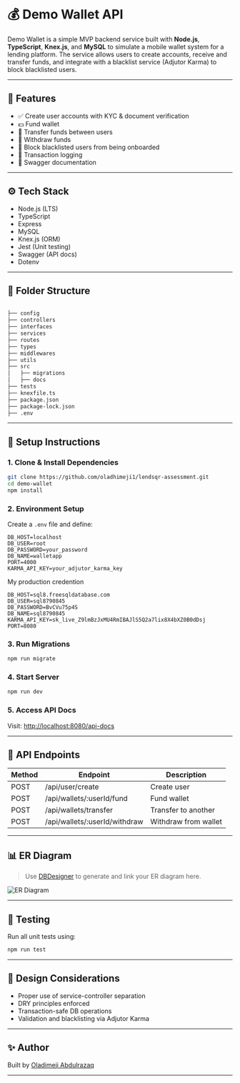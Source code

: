 # 💰 Demo Wallet API

Demo Wallet is a simple MVP backend service built with **Node.js**, **TypeScript**, **Knex.js**, and **MySQL** to simulate a mobile wallet system for a lending platform. The service allows users to create accounts, receive and transfer funds, and integrate with a blacklist service (Adjutor Karma) to block blacklisted users.

---

## 🚀 Features

* ✅ Create user accounts with KYC & document verification
* 💵 Fund wallet
* 🔁 Transfer funds between users
* 💸 Withdraw funds
* 🛑 Block blacklisted users from being onboarded
* 🧾 Transaction logging
* 📄 Swagger documentation

---

## ⚙️ Tech Stack

* Node.js (LTS)
* TypeScript
* Express
* MySQL
* Knex.js (ORM)
* Jest (Unit testing)
* Swagger (API docs)
* Dotenv

---

## 📁 Folder Structure

```bash

├── config
├── controllers
├── interfaces
├── services
├── routes
├── types
├── middlewares
├── utils
├── src
│   ├── migrations
│   ├── docs
├── tests
├── knexfile.ts
├── package.json
├── package-lock.json
├── .env
```

---

## 🔧 Setup Instructions

### 1. Clone & Install Dependencies

```bash
git clone https://github.com/oladhimeji1/lendsqr-assessment.git
cd demo-wallet
npm install
```

### 2. Environment Setup

Create a `.env` file and define:

```env
DB_HOST=localhost
DB_USER=root
DB_PASSWORD=your_password
DB_NAME=walletapp
PORT=4000
KARMA_API_KEY=your_adjutor_karma_key
```
My production credention
```
DB_HOST=sql8.freesqldatabase.com
DB_USER=sql8790845
DB_PASSWORD=BvCVu75p4S
DB_NAME=sql8790845
KARMA_API_KEY=sk_live_Z9lmBzJxMU4RmIBAJlS5Q2a7lix8X4bXZ0B0dDsj
PORT=8080

```

### 3. Run Migrations

```bash
npm run migrate
```

### 4. Start Server

```bash
npm run dev
```

### 5. Access API Docs

Visit: [http://localhost:8080/api-docs](http://localhost:8080/api-docs)

---

## 📄 API Endpoints

| Method | Endpoint                     | Description          |
| ------ | ---------------------------- | -------------------- |
| POST   | /api/user/create             | Create user          |
| POST   | /api/wallets/:userId/fund    | Fund wallet          |
| POST   | /api/wallets/transfer        | Transfer to another  |
| POST   | /api/wallets/:userId/withdraw| Withdraw from wallet |

---

## 📊 ER Diagram

> Use [DBDesigner](https://app.dbdesigner.net/) to generate and link your ER diagram here.

![ER Diagram](https://link-to-diagram.png)

---

## 🧪 Testing

Run all unit tests using:

```bash
npm run test
```

---

## 🧠 Design Considerations

* Proper use of service-controller separation
* DRY principles enforced
* Transaction-safe DB operations
* Validation and blacklisting via Adjutor Karma

---

## ✨ Author

Built by [Oladimeji Abdulrazaq](https://github.com/oladhimeji1/)

---
<!-- 
## 📜 License

This project is licensed for assessment purposes only. -->

